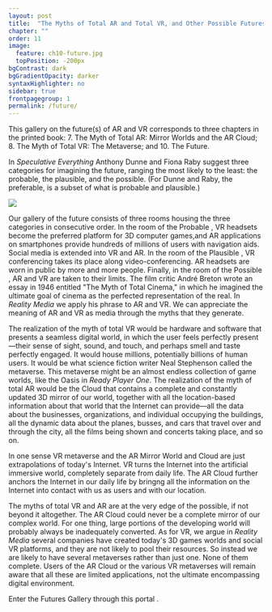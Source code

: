 ```yaml
---
layout: post
title:  "The Myths of Total AR and Total VR, and Other Possible Futures"
chapter: ""
order: 11
image:
  feature: ch10-future.jpg
  topPosition: -200px
bgContrast: dark
bgGradientOpacity: darker
syntaxHighlighter: no
sidebar: true
frontpagegroup: 1
permalink: /future/
---
```

This gallery on the future(s) of AR and VR corresponds to three chapters in the printed book: 7. The Myth of Total AR: Mirror Worlds and the AR Cloud; 8. The Myth of Total VR: The Metaverse; and 10. The Future. 

In *Speculative Everything* Anthony Dunne and Fiona Raby suggest three categories for imagining the future, ranging the most likely to the least: the probable, the plausible, and the possible. (For Dunne and Raby, the preferable, is a subset of what is probable and plausible.)

<img class="img img--fullContainer img--16xLeading" src="{{ site.baseurl_book_img }}ch8-futures/future.jpg">

Our gallery of the future consists of three rooms housing the three categories in consecutive order. In the room of the Probable <a class="xrlink" room="6" waypoint="probable"></a>, VR headsets become the preferred platform for 3D computer games,and AR applications on smartphones provide hundreds of millions of users with navigation aids. Social media is extended into VR and AR. In the room of the Plausible <a class="xrlink" room="6" waypoint="plausible"></a>, VR conferencing takes its place along video-conferencing. AR headsets are worn in public by more and more people. Finally, in the room of the Possible <a class="xrlink" room="6" waypoint="possible"></a>, AR and VR are taken to their limits. The film critic André Breton wrote an essay in 1946 entitled "The Myth of Total Cinema," in which he imagined the ultimate goal of cinema as the perfected representation of the real. In *Reality Media* we apply his phrase to AR and VR. We can appreciate the meaning of AR and VR as media through the myths that they generate. 

The realization of the myth of total VR would be hardware and software that presents a seamless digital world, in which the user feels perfectly present&mdash;their sense of sight, sound, and touch, and perhaps smell and taste perfectly engaged. It would house millions, potentially billions of human users. It would be what science fiction writer Neal Stephenson called the metaverse. This metaverse might be an almost endless collection of game worlds, like the Oasis in *Ready Player One*. The realization of the myth of total AR would be the Cloud that contains a complete and constantly updated 3D mirror of our world, together with all the location-based information about that world that the Internet can provide&mdash;all the data about the businesses, organizations, and individual occupying the buildings, all the dynamic data about the planes, busses, and cars that travel over and through the city, all the films being shown and concerts taking place, and so on. 

In one sense VR metaverse and the AR Mirror World and Cloud are just extrapolations of today's Internet. VR turns the Internet into the artificial immersive world, completely separate from daily life. The AR Cloud further anchors the Internet in our daily life by bringng all the information on the Internet into contact with us as users and with our location.

The myths of total VR and AR are at the very edge of the possible, if not beyond it altogether. The AR Cloud could never be a complete mirror of our complex world. For one thing, large portions of the developing world will probably always be inadequately converted. As for VR, we argue in *Reality Media* several companies have created today's 3D games worlds and social VR platforms, and they are not likely to pool their resources. So instead we are likely to have several metaverses rather than just one. None of them complete. Users of the AR Cloud or the various VR metaverses will remain aware that all these are limited applications, not the ultimate encompassing digital environment.

Enter the Futures Gallery through this portal <a class="xrlink" room="6" waypoint="future"></a>.
